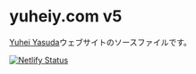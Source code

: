 # yuheiy.com v5

[Yuhei Yasuda](https://yuheiy.com/)ウェブサイトのソースファイルです。

[![Netlify Status](https://api.netlify.com/api/v1/badges/0590bf2d-3820-463d-a5a0-facc1d9bf770/deploy-status)](https://app.netlify.com/sites/yuheiy-com/deploys)

